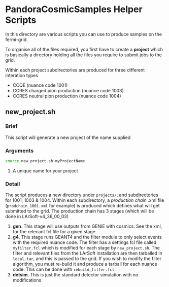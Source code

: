 PandoraCosmicSamples Helper Scripts
===================================
In this directory are various scripts you can use to produce samples on the fermi-grid.

To organise all of the files required, you first have to create a **project** which is 
basically a directory holding all the files you require to submit jobs to the grid.

Within each project subdirectories are produced for three different interation types
  - CCQE (nuance code 1001)
  - CCRES charged pion production (nuance code 1003)
  - CCRES neutral pion production (nuance code 1004)



new_project.sh
--------------
### Brief
This script will generate a new project of the name supplied

### Arguments
```bash
source new_project.sh myProjectName
```
1. A unique name for your project

### Detail
The script produces a new directory under `projects/`, and subdirectories for 1001, 1003 & 1004.
Within each subdirectory, a *production chain* .xml file (`prodchain_1001.xml` for example) is produced 
which defines what will get submitted to the grid. The production chain has 3 stages (which will be done
in LArSoft-v4_36_00_03)
1.  **gen**. This stage will use outputs from GENIE with cosmics. See the xml, for the relecant fcl file for a given stage
2.  **g4**. This stage runs GEANT4 and the filter module to only select events with the required nuance code.
The filter has a settings fcl file called `myfilter.fcl` which is modified for each stage by `new_project.sh`.
The filter and relevant files from the LArSoft installation are then tarballed in `local.tar`, and this is passed to the grid.
If you wish to modify the filter algorithm, you must re-build it and produce a tarball for each nuance code. This can be done
with `rebuild_filter.fcl`.
3.  **detsim**. This is just the standard detector simulation with no modifications

